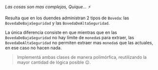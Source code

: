_Las cosas son mas complejas, Quique... :zap:_

Resulta que en los duendes administran 2 tipos de `Boveda`: las `BovedaDeBajaSeguridad` y las `BovedaDeAltaSeguridad`.

La única diferencia consiste en que mientras que en las `BovedaDeBajaSeguridad` no hay límite de `moneda`s para extraer, las `BovedaDeAltaSeguridad` no permiten extraer mas `moneda`s que las actuales, en ese caso no hacen nada.

> Implementá ambas clases de manera polimórfica, reutilizando la mayor cantidad de lógica posible  :wink:.